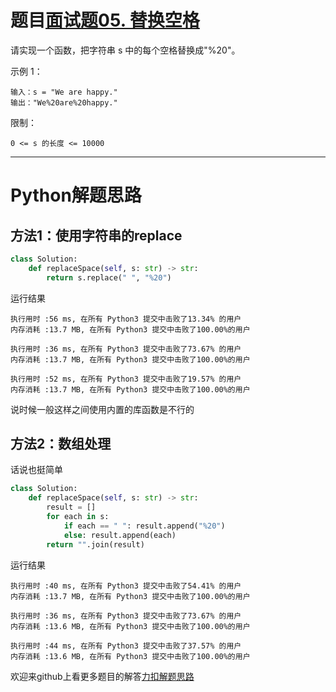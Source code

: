 # 题目[面试题05. 替换空格](https://leetcode-cn.com/problems/ti-huan-kong-ge-lcof/)

请实现一个函数，把字符串 s 中的每个空格替换成"%20"。

示例 1：

```
输入：s = "We are happy."
输出："We%20are%20happy."
```

限制：

```
0 <= s 的长度 <= 10000
```



*****

# Python解题思路

## 方法1：使用字符串的replace

```python
class Solution:
    def replaceSpace(self, s: str) -> str:
        return s.replace(" ", "%20")
```

运行结果

```
执行用时 :56 ms, 在所有 Python3 提交中击败了13.34% 的用户
内存消耗 :13.7 MB, 在所有 Python3 提交中击败了100.00%的用户

执行用时 :36 ms, 在所有 Python3 提交中击败了73.67% 的用户
内存消耗 :13.7 MB, 在所有 Python3 提交中击败了100.00%的用户

执行用时 :52 ms, 在所有 Python3 提交中击败了19.57% 的用户
内存消耗 :13.7 MB, 在所有 Python3 提交中击败了100.00%的用户
```

说时候一般这样之间使用内置的库函数是不行的

## 方法2：数组处理

话说也挺简单

```python
class Solution:
    def replaceSpace(self, s: str) -> str:
        result = []
        for each in s:
            if each == " ": result.append("%20")
            else: result.append(each)
        return "".join(result)
```

运行结果

```
执行用时 :40 ms, 在所有 Python3 提交中击败了54.41% 的用户
内存消耗 :13.7 MB, 在所有 Python3 提交中击败了100.00%的用户

执行用时 :36 ms, 在所有 Python3 提交中击败了73.67% 的用户
内存消耗 :13.6 MB, 在所有 Python3 提交中击败了100.00%的用户

执行用时 :44 ms, 在所有 Python3 提交中击败了37.57% 的用户
内存消耗 :13.6 MB, 在所有 Python3 提交中击败了100.00%的用户
```

欢迎来github上看更多题目的解答[力扣解题思路](https://github.com/WRAllen/LeetCode)

  